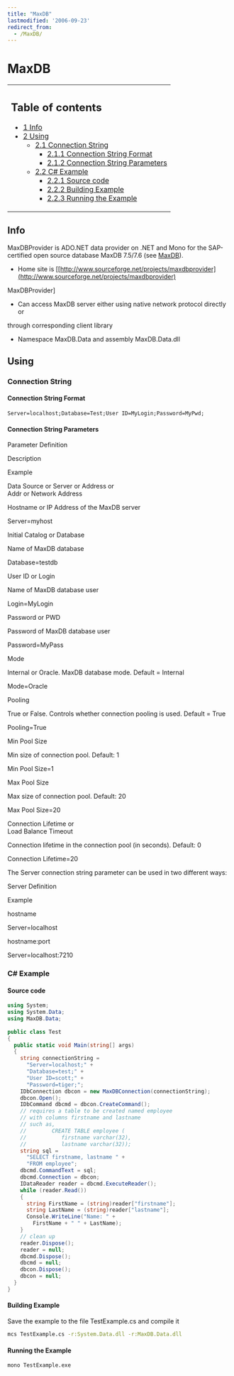 ```yaml
---
title: "MaxDB"
lastmodified: '2006-09-23'
redirect_from:
  - /MaxDB/
---
```


MaxDB
=====

<table>
<col width="100%" />
<tbody>
<tr class="odd">
<td align="left"><h2>Table of contents</h2>
<ul>
<li><a href="#info">1 Info</a></li>
<li><a href="#using">2 Using</a>
<ul>
<li><a href="#connection-string">2.1 Connection String</a>
<ul>
<li><a href="#connection-string-format">2.1.1 Connection String Format</a></li>
<li><a href="#connection-string-parameters">2.1.2 Connection String Parameters</a></li>
</ul></li>
<li><a href="#c-example">2.2 C# Example</a>
<ul>
<li><a href="#source-code">2.2.1 Source code</a></li>
<li><a href="#building-example">2.2.2 Building Example</a></li>
<li><a href="#running-the-example">2.2.3 Running the Example</a></li>
</ul></li>
</ul></li>
</ul></td>
</tr>
</tbody>
</table>

Info
----

MaxDBProvider is ADO.NET data provider on .NET and Mono for the SAP-certified open source database MaxDB 7.5/7.6 (see [MaxDB](http://www.mysql.com/products/maxdb)).

-   Home site is [[http://www.sourceforge.net/projects/maxdbprovider](http://www.sourceforge.net/projects/maxdbprovider)

MaxDBProvider]

-   Can access MaxDB server either using native network protocol directly or

through corresponding client library

-   Namespace MaxDB.Data and assembly MaxDB.Data.dll

Using
-----

### Connection String

#### Connection String Format

`Server=localhost;Database=Test;User ID=MyLogin;Password=MyPwd;`

#### Connection String Parameters

Parameter Definition

Description

Example

Data Source or Server or Address or<br/>
Addr or Network Address

Hostname or IP Address of the MaxDB server

Server=myhost

Initial Catalog or Database

Name of MaxDB database

Database=testdb

User ID or Login

Name of MaxDB database user

Login=MyLogin

Password or PWD

Password of MaxDB database user

Password=MyPass

Mode

Internal or Oracle. MaxDB database mode. Default = Internal

Mode=Oracle

Pooling

True or False. Controls whether connection pooling is used. Default = True

Pooling=True

Min Pool Size

Min size of connection pool. Default: 1

Min Pool Size=1

Max Pool Size

Max size of connection pool. Default: 20

Max Pool Size=20

Connection Lifetime or<br/>
Load Balance Timeout

Connection lifetime in the connection pool (in seconds). Default: 0

Connection Lifetime=20

The Server connection string parameter can be used in two different ways:

Server Definition

Example

hostname

Server=localhost

hostname:port

Server=localhost:7210

### C# Example

#### Source code

``` csharp
using System;
using System.Data;
using MaxDB.Data;
 
public class Test
{
  public static void Main(string[] args)
  {
    string connectionString =
      "Server=localhost;" +
      "Database=test;" +
      "User ID=scott;" +
      "Password=tiger;";
    IDbConnection dbcon = new MaxDBConnection(connectionString);
    dbcon.Open();
    IDbCommand dbcmd = dbcon.CreateCommand();
    // requires a table to be created named employee
    // with columns firstname and lastname
    // such as,
    //        CREATE TABLE employee (
    //           firstname varchar(32),
    //           lastname varchar(32));
    string sql =
      "SELECT firstname, lastname " +
      "FROM employee";
    dbcmd.CommandText = sql;
    dbcmd.Connection = dbcon;
    IDataReader reader = dbcmd.ExecuteReader();
    while (reader.Read())
    {
      string FirstName = (string)reader["firstname"];
      string LastName = (string)reader["lastname"];
      Console.WriteLine("Name: " +
        FirstName + " " + LastName);
    }
    // clean up
    reader.Dispose();
    reader = null;
    dbcmd.Dispose();
    dbcmd = null;
    dbcon.Dispose();
    dbcon = null;
  }
}
```

#### Building Example

Save the example to the file TestExample.cs and compile it

``` bash
mcs TestExample.cs -r:System.Data.dll -r:MaxDB.Data.dll
```

#### Running the Example

``` bash
mono TestExample.exe
```

